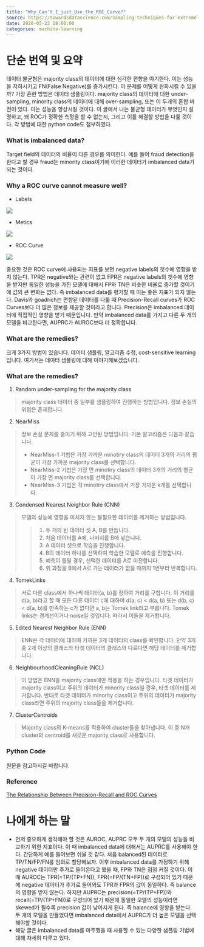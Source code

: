 ```yaml
---
title: "Why_Can’t_I_just_Use_the_ROC_Curve?"
source: https://towardsdatascience.com/sampling-techniques-for-extremely-imbalanced-data-281cc01da0a8
date: 2020-05-22 18:00:00
categories: machine-learning
---
```

<h1>단순 번역 및 요약</h1>
데이터 불균형은 majority class의 데이터에 대한 심각한 편향을 야기한다. 이는 성능을 저하시키고 FN(False Negative)를 증가시킨다. 이 문제를 어떻게 완화시킬 수 있을까? 가장 흔한 방법은 데이터 샘플링이다. majority class의 데이터에 대한 under-sampling, minority class의 데이터에 대해 over-sampling, 또는 이 두개의 혼합 버전이 있다. 이는 성능을 향상시킬 것이다. 이 글에서 나는 불균형 데이터가 무엇인지 설명하고, 왜 ROC가 정확한 측정을 할 수 없는지, 그리고 이를 해결할 방법을 다룰 것이다. 각 방법에 대한 python code도 첨부하였다.

<h3>What is imbalanced data?</h3>
Target field의 데이터의 비율이 다른 경우를 의미한다. 예를 들어 fraud detection을 한다고 할 경우 fraud는 minority class이기에 이러한 데이터가 imbalanced data가 되는 것이다.

<h3>Why a ROC curve cannot measure well?</h3>

* Labels

![](../../figs/05_machine-learning/2020-05-22-01_Why_Can’t_I_just_Use_the_ROC_Curve/fig1.png)

* Metics

![](../../figs/05_machine-learning/2020-05-22-01_Why_Can’t_I_just_Use_the_ROC_Curve/fig2.png)

* ROC Curve

![](../../figs/05_machine-learning/2020-05-22-01_Why_Can’t_I_just_Use_the_ROC_Curve/fig3.png)

중요한 것은 ROC curve에 사용되는 지표를 보면 negative labels의 갯수에 영향을 받지 않는다. TPR은 negative와는 관련이 없고 FPR은 negative labels의 갯수에 영향을 받지만 동일한 성능을 가진 모델에 대해서 FP와 TN은 비슷한 비율로 증가할 것이기에 값의 큰 변화는 없다. 즉 imbalanced data를 평가할 때 이는 좋은 지표가 되지 않는다. Davis와 goadrich는 편향된 데이터를 다룰 때 Precision-Recall curves가 ROC Curves보다 더 많은 정보를 제공할 것이라고 합니다. Precision은 imbalanced 데이터에 직접적인 영향을 받기 때문입니다. 만약 imbalanced data를 가지고 다른 두 개의 모델을 비교한다면, AUPRC가 AUROC보다 더 정확합니다.

<h3>What are the remedies?</h3>
크게 3가지 방법이 있습니다. 데이터 샘플링, 알고리즘 수정, cost-sensitive learning입니다. 여기서는 데이터 샘플링에 대해 이야기해보겠습니다.

<h3>What are the remedies?</h3>

1. Random under-sampling for the majority class
> majority class 데이터 중 일부를 샘플링하여 진행하는 방법입니다. 정보 손실의 위험은 존재합니다.

2. NearMiss
> 정보 손실 문제를 줄이기 위해 고안된 방법입니다. 기본 알고리즘은 다음과 같습니다.
> * NearMiss-1 기법은 가장 가까운 minotiry class의 데이터 3개의 거리의 평균이 가장 가까운 majority class를 선택합니다.
> * NearMiss-2 기법은 가장 먼 minotiry class의 데이터 3개의 거리의 평균이 가장 먼 majority class를 선택합니다.
> * NearMiss-3 기법은 각 minotiry class에서 가장 가까운 k개를 선택합니다.

3. Condensed Nearest Neighbor Rule (CNN)
> 모델의 성능에 영향을 미치지 않는 불필요한 데이터를 제거하는 방법입니다.
>> 1. 두 개의 빈 데이터 셋 A, B를 만듭니다.
>> 2. 처음 데이터를 A에, 나머지를 B에 넣습니다.
>> 3. A 데이터 셋으로 학습을 진행합니다.
>> 4. B의 데이터 하나를 선택하여 학습한 모델로 예측을 진행합니다.
>> 5. 예측이 틀릴 경우, 선택한 데이터를 A로 이전합니다.
>> 6. 위 과정을 B에서 A로 가는 데이터가 없을 때까지 1번부터 반복합니다.

4. TomekLinks
> 서로 다른 class에서 하나씩 데이터(a, b)를 정하여 거리를 구합니다. 이 거리를 d(a, b)라고 할 때 모든 다른 데이터 c에 대하여 d(a, c) < d(a, b) 또는 d(b, c) < d(a, b)를 만족하는 c가 없다면 a, b는 Tomek link라고 부릅니다. Tomek links는 경계선이거나 noise일 것입니다. 따라서 이들을 제거합니다.

5. Edited Nearest Neighbor Rule (ENN)
> ENN은 각 데이터에 대하여 가까운 3개 데이터의 class를 확인합니다. 만약 3개 중 2개 이상의 클래스와 타겟 데이터의 클래스와 다르다면 해당 데이터를 제거합니다.

6. NeighbourhoodCleaningRule (NCL)
> 이 방법은 ENN을 majority class에만 적용을 하는 경우입니다. 타겟 데이터가 majority class이고 주위의 데이터가 minority class일 경우, 타겟 데이터를 제거합니다. 반대로 타겟 데이터가 minority class이고 주위의 데이터가 majority class라면 주위의 majority class들을 제거합니다.

7. ClusterCentroids
> Majority class의 K-means를 적용하여 cluster들을 찾아냅니다. 이 중 N개 cluster의 centroid를 새로운 majority class로 사용합니다.

<h3>Python Code</h3>
원문을 참고하시길 바랍니다.

<h3>Reference</h3>

[The Relationship Between Precision-Recall and ROC Curves](https://ftp.cs.wisc.edu/machine-learning/shavlik-group/davis.icml06.pdf)

<h1>나에게 하는 말</h1>

* 먼저 중요하게 생각해야 할 것은 AUROC, AUPRC 모두 두 개의 모델의 성능을 비교하기 위한 지표이다. 이 때 imbalanced data에 대해서는 AUPRC를 사용해야 한다. 간단하게 예를 들어보면 쉬울 것 같다. 처음 balanced된 데이터로 TP/TN/FP/FN를 임의로 할당해보자. 이후 imbalanced data를 가정하기 위해 negative 데이터만 추가로 들어온다고 했을 때, FP와 TN은 점점 커질 것이다. 이 때 AUROC는 TPR(=TP/(TP+FN)), FPR(=FP/(TN+FP))로 구성되어 있기 때문에 negative 데이터가 추가로 들어와도 TPR과 FPR의 값이 동일하다. 즉 balance의 영향을 받지 않는다. 하지만 AUPRC는 precision(=TP/(TP+FP))와 recall(=TP/(TP+FN))로 구성되어 있기 때문에 동일한 모델의 성능이라면 skewed가 될수록 precision 값이 낮아지게 된다. 즉 balance에 영향을 받는다. 두 개의 모델을 만들었다면 imbalanced data에서 AUPRC가 더 높은 모델을 선택해야할 것이다.
* 해당 글은 imbalanced data를 마주했을 때 사용할 수 있는 다양한 샘플링 기법에 대해 자세히 다루고 있다.
